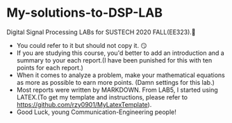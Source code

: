 # My-solutions-to-DSP-LAB
Digital Signal Processing LABs for SUSTECH 2020 FALL(EE323).:carrot:
+ You could refer to it but should not copy it. :smirk:
+ If you are studying this course, you'd better to add an introduction and a summary to your each report.(I have been punished for this with ten points for each report.)
+ When it comes to analyze a problem, make your mathematical equations as more as possible to earn more points. (Damn settings for this lab.)
+ Most reports were written by MARKDOWN. From LAB5, I started using LATEX.(To get my template and instructions, please refer to <https://github.com/rzy0901/MyLatexTemplate>).
+ Good Luck, young Communication-Engineering people!
